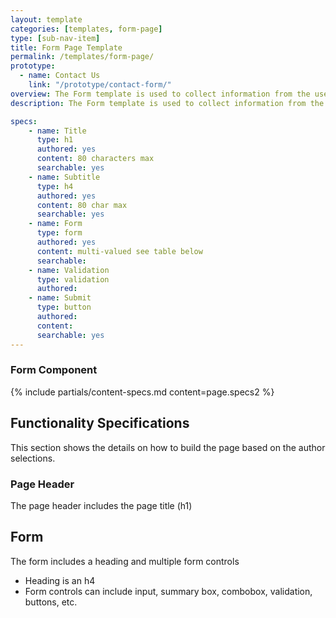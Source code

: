 ```yaml
---
layout: template
categories: [templates, form-page]
type: [sub-nav-item]
title: Form Page Template
permalink: /templates/form-page/
prototype: 
  - name: Contact Us
    link: "/prototype/contact-form/"
overview: The Form template is used to collect information from the user.
description: The Form template is used to collect information from the user.

specs:
    - name: Title
      type: h1
      authored: yes
      content: 80 characters max
      searchable: yes
    - name: Subtitle
      type: h4
      authored: yes
      content: 80 char max
      searchable: yes
    - name: Form
      type: form
      authored: yes
      content: multi-valued see table below
      searchable:   
    - name: Validation
      type: validation
      authored:
    - name: Submit
      type: button
      authored:
      content:
      searchable: yes
---
```


### Form Component
{% include partials/content-specs.md content=page.specs2 %} 

## Functionality Specifications
This section shows the details on how to build the page based on the author selections.

### Page Header
The page header includes the page title (h1)

## Form
The form includes a heading and multiple form controls
- Heading is an h4
- Form controls can include input, summary box, combobox, validation, buttons, etc.